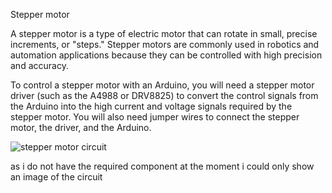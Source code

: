 
Stepper motor

A stepper motor is a type of electric motor that can rotate in small, precise increments, or "steps." Stepper motors are commonly used in robotics and automation applications because they can be controlled with high precision and accuracy.

To control a stepper motor with an Arduino, you will need a stepper motor driver (such as the A4988 or DRV8825) to convert the control signals from the Arduino into the high current and voltage signals required by the stepper motor. You will also need jumper wires to connect the stepper motor, the driver, and the Arduino.

![stepper motor circuit](https://user-images.githubusercontent.com/84280005/210080993-0b924209-2eb5-4094-a6d6-db681a32bb3b.png)

as i do not have the required component at the moment i could only show an image of the circuit
